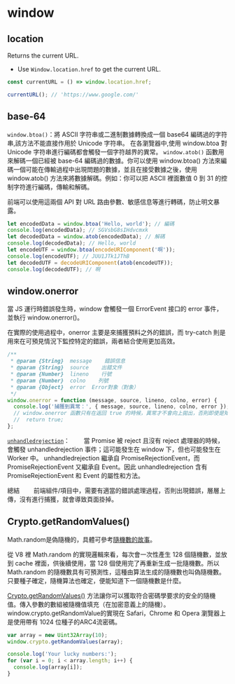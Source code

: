# window

## location

Returns the current URL.

- Use `Window.location.href` to get the current URL.

```js
const currentURL = () => window.location.href;
```

```js
currentURL(); // 'https://www.google.com/'
```

## base-64

`window.btoa()`：將 ASCII 字符串或二進制數據轉換成一個 base64 編碼過的字符串,該方法不能直接作用於 Unicode 字符串。
在各瀏覽器中,使用 window.btoa 對 Unicode 字符串進行編碼都會觸發一個字符越界的異常。
`window.atob()` 函數用來解碼一個已經被 base-64 編碼過的數據。你可以使用 window.btoa() 方法來編碼一個可能在傳輸過程中出現問題的數據，並且在接受數據之後，使用 window.atob() 方法來將數據解碼。例如：你可以把 ASCII 裡面數值 0 到 31 的控制字符進行編碼，傳輸和解碼。

前端可以使用這兩個 API 對 URL 路由參數、敏感信息等進行轉碼，防止明文暴露。

```js
let encodedData = window.btoa('Hello, world'); // 編碼
console.log(encodedData); // SGVsbG8sIHdvcmxk
let decodedData = window.atob(encodedData); // 解碼
console.log(decodedData); // Hello, world
let encodeUTF = window.btoa(encodeURIComponent('啊'));
console.log(encodeUTF); // JUU1JTk1JThB
let decodedUTF = decodeURIComponent(atob(encodeUTF));
console.log(decodedUTF); // 啊
```

## window.onerror

當 JS 運行時錯誤發生時，window 會觸發一個 ErrorEvent 接口的 error 事件，並執行 window.onerror()。

在實際的使用過程中，onerror 主要是來捕獲預料之外的錯誤，而 try-catch 則是用來在可預見情況下監控特定的錯誤，兩者結合使用更加高效。

```js
/**
 * @param {String}  message    錯誤信息
 * @param {String}  source    出錯文件
 * @param {Number}  lineno    行號
 * @param {Number}  colno    列號
 * @param {Object}  error  Error對象（對象）
 */
window.onerror = function (message, source, lineno, colno, error) {
  console.log('捕獲到異常：', { message, source, lineno, colno, error });
  // window.onerror 函數只有在返回 true 的時候，異常才不會向上拋出，否則即使是知道異常的發生控制台還是會顯示 Uncaught Error: xxxxx。
  //  return true;
};
```

[`unhandledrejection`](https://developer.mozilla.org/zh-CN/docs/Web/API/Window/unhandledrejection_event)：
  當 Promise 被 reject 且沒有 reject 處理器的時候，會觸發 unhandledrejection 事件；這可能發生在 window 下，但也可能發生在 Worker 中。 unhandledrejection 繼承自 PromiseRejectionEvent，而 PromiseRejectionEvent 又繼承自 Event。因此 unhandledrejection 含有 PromiseRejectionEvent 和 Event 的屬性和方法。

總結
  前端組件/項目中，需要有適當的錯誤處理過程，否則出現錯誤，層層上傳，沒有進行捕獲，就會導致頁面掛掉。

## Crypto.getRandomValues()

Math.random是偽隨機的，具體可參考[隨機數的故事](https://zhuanlan.zhihu.com/p/205359984)。

從 V8 裡 Math.random 的實現邏輯來看，每次會一次性產生 128 個隨機數，並放到 cache 裡面，供後續使用，當 128 個使用完了再重新生成一批隨機數。所以 Math.random 的隨機數具有可預測性，這種由算法生成的隨機數也叫偽隨機數。只要種子確定，隨機算法也確定，便能知道下一個隨機數是什麼。

[Crypto.getRandomValues()](https://developer.mozilla.org/zh-CN/docs/Web/API/Crypto/getRandomValues) 方法讓你可以獲取符合密碼學要求的安全的隨機值。傳入參數的數組被隨機值填充（在加密意義上的隨機）。window.crypto.getRandomValue的實現在 Safari，Chrome 和 Opera 瀏覽器上是使用帶有 1024 位種子的ARC4流密碼。

```js
var array = new Uint32Array(10);
window.crypto.getRandomValues(array);

console.log('Your lucky numbers:');
for (var i = 0; i < array.length; i++) {
  console.log(array[i]);
}
```
